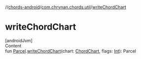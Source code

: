 //[chords-android](../../index.md)/[com.chrynan.chords.util](index.md)/[writeChordChart](write-chord-chart.md)



# writeChordChart  
[androidJvm]  
Content  
fun [Parcel](https://developer.android.com/reference/kotlin/android/os/Parcel.html).[writeChordChart](write-chord-chart.md)(chart: [ChordChart](../../../chords-core/chords-core/com.chrynan.chords.model/-chord-chart/index.md), flags: [Int](https://kotlinlang.org/api/latest/jvm/stdlib/kotlin/-int/index.html)): Parcel  



